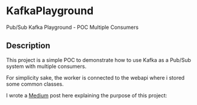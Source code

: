 # KafkaPlayground

Pub/Sub Kafka Playground - POC Multiple Consumers

## Description

This project is a simple POC to demonstrate how to use Kafka as a Pub/Sub system with multiple consumers.

For simplicity sake, the worker is connected to the webapi where i stored some common classes.

I wrote a [Medium](https://medium.com/p/659362b4fe0d#8077-e1407e7d701e) post here explaining the purpose of this project:



